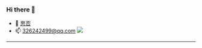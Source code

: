 ### Hi there 👋
- 🥶 [思否](https://segmentfault.com/u/djz)
- 📫 326242499@qq.com
![](https://github-readme-stats.vercel.app/api?username=hugeorange)

------



<!--
**hugeorange/hugeorange** is a ✨ _special_ ✨ repository because its `README.md` (this file) appears on your GitHub profile.

Here are some ideas to get you started:

- 🔭 I’m currently working on ...
- 🌱 I’m currently learning ...
- 👯 I’m looking to collaborate on ...
- 🤔 I’m looking for help with ...
- 💬 Ask me about ...
- 📫 How to reach me: ...
- 😄 Pronouns: ...
- ⚡ Fun fact: ...
-->
